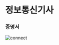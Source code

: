 # 정보통신기사

### 증명서

![connect](https://user-images.githubusercontent.com/17943248/102708735-152c4200-42e8-11eb-9d7f-8d76b75d2b4e.png)
